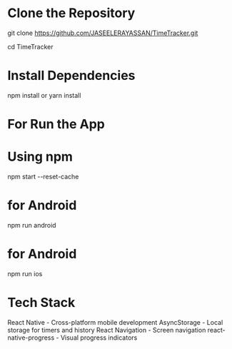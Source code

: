# Clone the Repository
git clone https://github.com/JASEELERAYASSAN/TimeTracker.git

cd TimeTracker

# Install Dependencies
npm install
or
yarn install

# For Run the App

# Using npm
npm start --reset-cache

# for Android
npm run android

# for Android
npm run ios

# Tech Stack

React Native - Cross-platform mobile development
AsyncStorage - Local storage for timers and history
React Navigation - Screen navigation
react-native-progress - Visual progress indicators